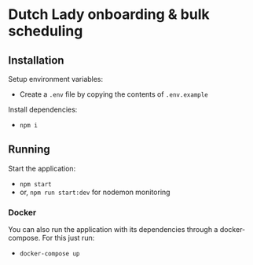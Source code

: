 # Dutch Lady onboarding & bulk scheduling

## Installation

Setup environment variables:

- Create a `.env` file by copying the contents of `.env.example`

Install dependencies:

- `npm i`

## Running

Start the application:

- `npm start`
- or, `npm run start:dev` for nodemon monitoring

### Docker

You can also run the application with its dependencies through a docker-compose. For this just run:

- `docker-compose up`
